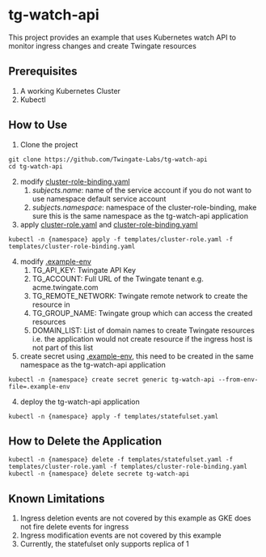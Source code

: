 # tg-watch-api
This project provides an example that uses Kubernetes watch API to monitor ingress changes and create Twingate resources

## Prerequisites
1. A working Kubernetes Cluster
2. Kubectl

## How to Use
1. Clone the project
```
git clone https://github.com/Twingate-Labs/tg-watch-api
cd tg-watch-api
```
2. modify [cluster-role-binding.yaml](templates/cluster-role-binding.yaml)
   1. _subjects.name_: name of the service account if you do not want to use namespace default service account
   2. _subjects.namespace_: namespace of the cluster-role-binding, make sure this is the same namespace as the tg-watch-api application
3. apply [cluster-role.yaml](templates/cluster-role.yaml) and [cluster-role-binding.yaml](templates/cluster-role-binding.yaml)
```
kubectl -n {namespace} apply -f templates/cluster-role.yaml -f templates/cluster-role-binding.yaml
```
4. modify [.example-env](.example-env)
   1. TG_API_KEY: Twingate API Key
   2. TG_ACCOUNT: Full URL of the Twingate tenant e.g. acme.twingate.com
   3. TG_REMOTE_NETWORK: Twingate remote network to create the resource in
   4. TG_GROUP_NAME: Twingate group which can access the created resources
   5. DOMAIN_LIST: List of domain names to create Twingate resources i.e. the application would not create resource if the ingress host is not part of this list
5. create secret using [.example-env](.example-env), this need to be created in the same namespace as the tg-watch-api application
```
kubectl -n {namespace} create secret generic tg-watch-api --from-env-file=.example-env
```
4. deploy the tg-watch-api application
```
kubectl -n {namespace} apply -f templates/statefulset.yaml
```

## How to Delete the Application
```
kubectl -n {namespace} delete -f templates/statefulset.yaml -f templates/cluster-role.yaml -f templates/cluster-role-binding.yaml
kubectl -n {namespace} delete secrete tg-watch-api
```

## Known Limitations
1. Ingress deletion events are not covered by this example as GKE does not fire delete events for ingress
2. Ingress modification events are not covered by this example
3. Currently, the statefulset only supports replica of 1
